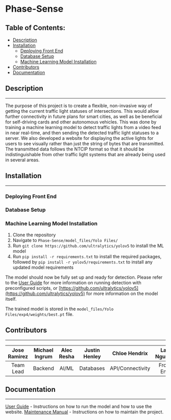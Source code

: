 <h1>Phase-Sense</h1>

<h2>Table of Contents:</h2>

- [Description](#description)
- [Installation](#installation)
  - [Deploying Front End](#deploying-front-end)
  - [Database Setup](#database-setup)
  - [Machine Learning Model Installation](#machine-learning-model-installation)
- [Contributors](#contributors)
- [Documentation](#documentation)

## Description

***

The purpose of this project is to create a flexible, non-invasive way of getting the current traffic light statuses of intersections.
This would allow further connectivity in future plans for smart cities, as well as be beneficial for self-driving cards and other autonomous vehicles.
This was done by training a machine learning model to detect traffic lights from a video feed in near real-time, and then sending the detected traffic light statuses to a server.
We also developed a website for displaying the active lights for users to see visually rather than just the string of bytes that are transmitted.
The transmitted data follows the NTCIP format so that it should be indistinguishable from other traffic light systems that are already being used in several areas.


## Installation

***

### Deploying Front End

### Database Setup

### Machine Learning Model Installation

1. Clone the repository
2. Navigate to `Phase-Sense/model_files/Yolo Files/`
3. Run `git clone https://github.com/ultralytics/yolov5` to install the ML model
4. Run `pip install -r requirements.txt` to install the required packages, followed by `pip install -r yolov5/requirements.txt` to install any updated model requirements

<!--- # TODO Fix link to user guide when it is complete and in the repo. -->
The model should now be fully set up and ready for detection.
Please refer to the [User Guide](user_guide.pdf) for more information on running detection with preconfigured scripts, or [https://github.com/ultralytics/yolov5](https://github.com/ultralytics/yolov5) for more information on the model itself.

The trained model is stored in the `model_files/Yolo Files/exp4/weights/best.pt` file.

## Contributors

***

| Jose Ramirez | Michael Ingrum | Alec Resha | Justin Henley | Chloe Hendrix    | Lan Nguyen | Dang Hoang |
| :----------: | :------------: | :--------: | :-----------: | :--------------: | :--------: | :--------: |
| Team Lead    | Backend        | AI/ML      | Databases     | API/Connectivity | Front End  | Front End  |

## Documentation

***

<!---# TODO Add additional documentation if needed -->
[User Guide](user_guide.pdf) - Instructions on how to run the model and how to use the website.
[Maintenance Manual](maintenance_manual.pdf) - Instructions on how to maintain the project.